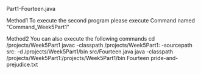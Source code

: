 Part1-Fourteen.java

Method1
To execute the second program please execute Command named "Command_Week5Part1"

Method2
You can also execute the following commands
cd /projects/Week5Part1 
javac -classpath /projects/Week5Part1: -sourcepath src: -d /projects/Week5Part1/bin src/Fourteen.java 
java -classpath /projects/Week5Part1:/projects/Week5Part1/bin Fourteen pride-and-prejudice.txt


